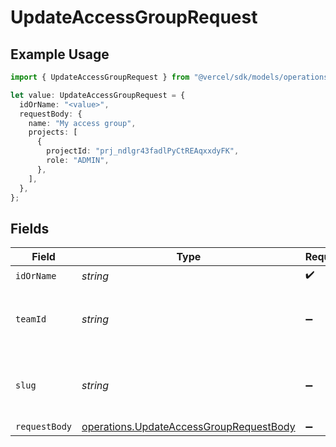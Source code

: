 # UpdateAccessGroupRequest

## Example Usage

```typescript
import { UpdateAccessGroupRequest } from "@vercel/sdk/models/operations";

let value: UpdateAccessGroupRequest = {
  idOrName: "<value>",
  requestBody: {
    name: "My access group",
    projects: [
      {
        projectId: "prj_ndlgr43fadlPyCtREAqxxdyFK",
        role: "ADMIN",
      },
    ],
  },
};
```

## Fields

| Field                                                                                              | Type                                                                                               | Required                                                                                           | Description                                                                                        |
| -------------------------------------------------------------------------------------------------- | -------------------------------------------------------------------------------------------------- | -------------------------------------------------------------------------------------------------- | -------------------------------------------------------------------------------------------------- |
| `idOrName`                                                                                         | *string*                                                                                           | :heavy_check_mark:                                                                                 | N/A                                                                                                |
| `teamId`                                                                                           | *string*                                                                                           | :heavy_minus_sign:                                                                                 | The Team identifier to perform the request on behalf of.                                           |
| `slug`                                                                                             | *string*                                                                                           | :heavy_minus_sign:                                                                                 | The Team slug to perform the request on behalf of.                                                 |
| `requestBody`                                                                                      | [operations.UpdateAccessGroupRequestBody](../../models/operations/updateaccessgrouprequestbody.md) | :heavy_minus_sign:                                                                                 | N/A                                                                                                |